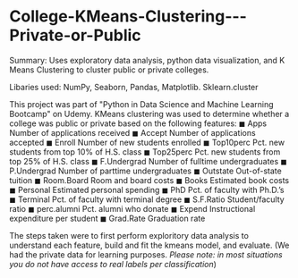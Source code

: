 # College-KMeans-Clustering---Private-or-Public
Summary: Uses exploratory data analysis, python data visualization, and K Means Clustering to cluster public or private colleges. 

Libaries used: NumPy, Seaborn, Pandas, Matplotlib. Sklearn.cluster

This project was part of "Python in Data Science and Machine Learning Bootcamp" on Udemy. KMeans clustering was used to determine whether a college was public or private based on the following features:
◼ Apps Number of applications received
◼ Accept Number of applications accepted
◼ Enroll Number of new students enrolled
◼ Top10perc Pct. new students from top 10% of H.S. class
◼ Top25perc Pct. new students from top 25% of H.S. class
◼ F.Undergrad Number of fulltime undergraduates
◼ P.Undergrad Number of parttime undergraduates
◼ Outstate Out-of-state tuition
◼ Room.Board Room and board costs
◼ Books Estimated book costs
◼ Personal Estimated personal spending
◼ PhD Pct. of faculty with Ph.D.’s
◼ Terminal Pct. of faculty with terminal degree
◼ S.F.Ratio Student/faculty ratio
◼ perc.alumni Pct. alumni who donate
◼ Expend Instructional expenditure per student
◼ Grad.Rate Graduation rate

The steps taken were to first perform exploritory data analysis to understand each feature, build and fit the kmeans model, and evaluate. (We had the private data for learning purposes. *Please note: in most situations you do not have access to real labels per classification*)
